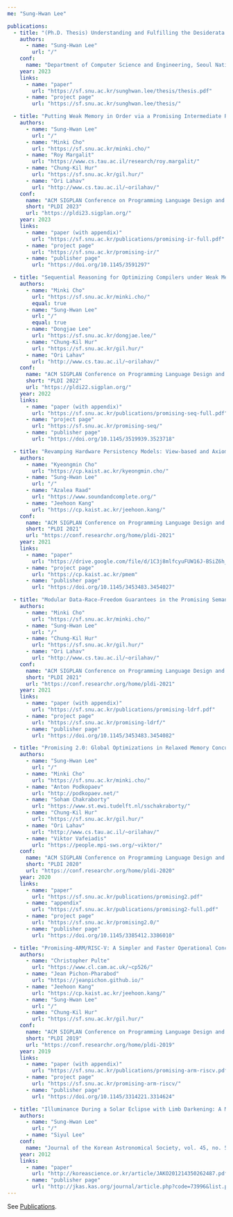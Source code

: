 ```yaml
---
me: "Sung-Hwan Lee"

publications:
  - title: "(Ph.D. Thesis) Understanding and Fulfilling the Desiderata for Relaxed Memory Models"
    authors:
      - name: "Sung-Hwan Lee"
        url: "/"
    conf:
      name: "Department of Computer Science and Engineering, Seoul National University, Korea, 2023"
    year: 2023
    links:
      - name: "paper"
        url: "https://sf.snu.ac.kr/sunghwan.lee/thesis/thesis.pdf"
      - name: "project page"
        url: "https://sf.snu.ac.kr/sunghwan.lee/thesis/"

  - title: "Putting Weak Memory in Order via a Promising Intermediate Representation"
    authors:
      - name: "Sung-Hwan Lee"
        url: "/"
      - name: "Minki Cho"
        url: "https://sf.snu.ac.kr/minki.cho/"
      - name: "Roy Margalit"
        url: "https://www.cs.tau.ac.il/research/roy.margalit/"
      - name: "Chung-Kil Hur"
        url: "https://sf.snu.ac.kr/gil.hur/"
      - name: "Ori Lahav"
        url: "http://www.cs.tau.ac.il/~orilahav/"
    conf:
      name: "ACM SIGPLAN Conference on Programming Language Design and Implementation"
      short: "PLDI 2023"
      url: "https://pldi23.sigplan.org/"
    year: 2023
    links:
      - name: "paper (with appendix)"
        url: "https://sf.snu.ac.kr/publications/promising-ir-full.pdf"
      - name: "project page"
        url: "https://sf.snu.ac.kr/promising-ir/"
      - name: "publisher page"
        url: "https://doi.org/10.1145/3591297"

  - title: "Sequential Reasoning for Optimizing Compilers under Weak Memory Concurrency"
    authors:
      - name: "Minki Cho"
        url: "https://sf.snu.ac.kr/minki.cho/"
        equal: true
      - name: "Sung-Hwan Lee"
        url: "/"
        equal: true
      - name: "Dongjae Lee"
        url: "https://sf.snu.ac.kr/dongjae.lee/"
      - name: "Chung-Kil Hur"
        url: "https://sf.snu.ac.kr/gil.hur/"
      - name: "Ori Lahav"
        url: "http://www.cs.tau.ac.il/~orilahav/"
    conf:
      name: "ACM SIGPLAN Conference on Programming Language Design and Implementation"
      short: "PLDI 2022"
      url: "https://pldi22.sigplan.org/"
    year: 2022
    links:
      - name: "paper (with appendix)"
        url: "https://sf.snu.ac.kr/publications/promising-seq-full.pdf"
      - name: "project page"
        url: "https://sf.snu.ac.kr/promising-seq/"
      - name: "publisher page"
        url: "https://doi.org/10.1145/3519939.3523718"

  - title: "Revamping Hardware Persistency Models: View-based and Axiomatic Persistency Models for Intel-x86 and ARMv8"
    authors:
      - name: "Kyeongmin Cho"
        url: "https://cp.kaist.ac.kr/kyeongmin.cho/"
      - name: "Sung-Hwan Lee"
        url: "/"
      - name: "Azalea Raad"
        url: "https://www.soundandcomplete.org/"
      - name: "Jeehoon Kang"
        url: "https://cp.kaist.ac.kr/jeehoon.kang/"
    conf:
      name: "ACM SIGPLAN Conference on Programming Language Design and Implementation"
      short: "PLDI 2021"
      url: "https://conf.researchr.org/home/pldi-2021"
    year: 2021
    links:
      - name: "paper"
        url: "https://drive.google.com/file/d/1C3j8mlfcyuFUW16J-BSiZ6h_aJdq_s5d/view"
      - name: "project page"
        url: "https://cp.kaist.ac.kr/pmem"
      - name: "publisher page"
        url: "https://doi.org/10.1145/3453483.3454027"

  - title: "Modular Data-Race-Freedom Guarantees in the Promising Semantics"
    authors:
      - name: "Minki Cho"
        url: "https://sf.snu.ac.kr/minki.cho/"
      - name: "Sung-Hwan Lee"
        url: "/"
      - name: "Chung-Kil Hur"
        url: "https://sf.snu.ac.kr/gil.hur/"
      - name: "Ori Lahav"
        url: "http://www.cs.tau.ac.il/~orilahav/"
    conf:
      name: "ACM SIGPLAN Conference on Programming Language Design and Implementation"
      short: "PLDI 2021"
      url: "https://conf.researchr.org/home/pldi-2021"
    year: 2021
    links:
      - name: "paper (with appendix)"
        url: "https://sf.snu.ac.kr/publications/promising-ldrf.pdf"
      - name: "project page"
        url: "https://sf.snu.ac.kr/promising-ldrf/"
      - name: "publisher page"
        url: "https://doi.org/10.1145/3453483.3454082"

  - title: "Promising 2.0: Global Optimizations in Relaxed Memory Concurrency"
    authors:
      - name: "Sung-Hwan Lee"
        url: "/"
      - name: "Minki Cho"
        url: "https://sf.snu.ac.kr/minki.cho/"
      - name: "Anton Podkopaev"
        url: "http://podkopaev.net/"
      - name: "Soham Chakraborty"
        url: "https://www.st.ewi.tudelft.nl/sschakraborty/"
      - name: "Chung-Kil Hur"
        url: "https://sf.snu.ac.kr/gil.hur/"
      - name: "Ori Lahav"
        url: "http://www.cs.tau.ac.il/~orilahav/"
      - name: "Viktor Vafeiadis"
        url: "https://people.mpi-sws.org/~viktor/"
    conf:
      name: "ACM SIGPLAN Conference on Programming Language Design and Implementation"
      short: "PLDI 2020"
      url: "https://conf.researchr.org/home/pldi-2020"
    year: 2020
    links:
      - name: "paper"
        url: "https://sf.snu.ac.kr/publications/promising2.pdf"
      - name: "appendix"
        url: "https://sf.snu.ac.kr/publications/promising2-full.pdf"
      - name: "project page"
        url: "https://sf.snu.ac.kr/promising2.0/"
      - name: "publisher page"
        url: "https://doi.org/10.1145/3385412.3386010"

  - title: "Promising-ARM/RISC-V: A Simpler and Faster Operational Concurrency Model"
    authors:
      - name: "Christopher Pulte"
        url: "https://www.cl.cam.ac.uk/~cp526/"
      - name: "Jean Pichon-Pharabod"
        url: "https://jeanpichon.github.io/"
      - name: "Jeehoon Kang"
        url: "https://cp.kaist.ac.kr/jeehoon.kang/"
      - name: "Sung-Hwan Lee"
        url: "/"
      - name: "Chung-Kil Hur"
        url: "https://sf.snu.ac.kr/gil.hur/"
    conf:
      name: "ACM SIGPLAN Conference on Programming Language Design and Implementation"
      short: "PLDI 2019"
      url: "https://conf.researchr.org/home/pldi-2019"
    year: 2019
    links:
      - name: "paper (with appendix)"
        url: "https://sf.snu.ac.kr/publications/promising-arm-riscv.pdf"
      - name: "project page"
        url: "https://sf.snu.ac.kr/promising-arm-riscv/"
      - name: "publisher page"
        url: "https://doi.org/10.1145/3314221.3314624"

  - title: "Illuminance During a Solar Eclipse with Limb Darkening: A Mathematicsl Model"
    authors:
      - name: "Sung-Hwan Lee"
        url: "/"
      - name: "Siyul Lee"
    conf:
      name: "Journal of the Korean Astronomical Society, vol. 45, no. 5, Oct. 2012"
    year: 2012
    links:
      - name: "paper"
        url: "http://koreascience.or.kr/article/JAKO201214350262487.pdf"
      - name: "publisher page"
        url: "http://jkas.kas.org/journal/article.php?code=73996&list.php?m=1"
---
```

See [Publications](publications).
